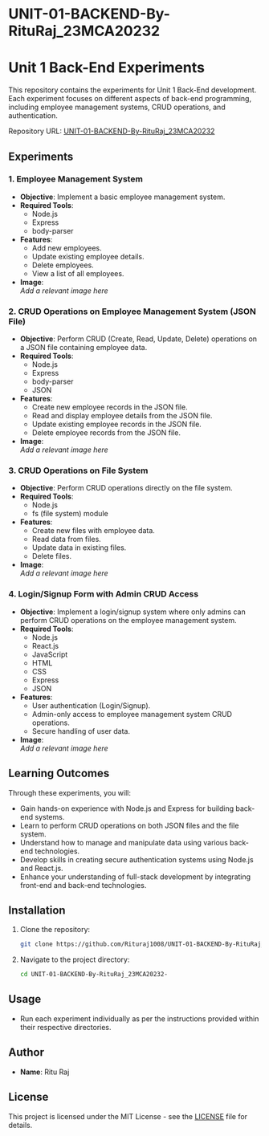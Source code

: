 # UNIT-01-BACKEND-By-RituRaj_23MCA20232
# Unit 1 Back-End Experiments

This repository contains the experiments for Unit 1 Back-End development. Each experiment focuses on different aspects of back-end programming, including employee management systems, CRUD operations, and authentication.

Repository URL: [UNIT-01-BACKEND-By-RituRaj_23MCA20232](https://github.com/Rituraj1008/UNIT-01-BACKEND-By-RituRaj_23MCA20232-)

## Experiments

### 1. Employee Management System
- **Objective**: Implement a basic employee management system.
- **Required Tools**:
  - Node.js
  - Express
  - body-parser
- **Features**:
  - Add new employees.
  - Update existing employee details.
  - Delete employees.
  - View a list of all employees.
- **Image**:  
  _Add a relevant image here_

### 2. CRUD Operations on Employee Management System (JSON File)
- **Objective**: Perform CRUD (Create, Read, Update, Delete) operations on a JSON file containing employee data.
- **Required Tools**:
  - Node.js
  - Express
  - body-parser
  - JSON
- **Features**:
  - Create new employee records in the JSON file.
  - Read and display employee details from the JSON file.
  - Update existing employee records in the JSON file.
  - Delete employee records from the JSON file.
- **Image**:  
  _Add a relevant image here_

### 3. CRUD Operations on File System
- **Objective**: Perform CRUD operations directly on the file system.
- **Required Tools**:
  - Node.js
  - fs (file system) module
- **Features**:
  - Create new files with employee data.
  - Read data from files.
  - Update data in existing files.
  - Delete files.
- **Image**:  
  _Add a relevant image here_

### 4. Login/Signup Form with Admin CRUD Access
- **Objective**: Implement a login/signup system where only admins can perform CRUD operations on the employee management system.
- **Required Tools**:
  - Node.js
  - React.js
  - JavaScript
  - HTML
  - CSS
  - Express
  - JSON
- **Features**:
  - User authentication (Login/Signup).
  - Admin-only access to employee management system CRUD operations.
  - Secure handling of user data.
- **Image**:  
  _Add a relevant image here_

## Learning Outcomes

Through these experiments, you will:

- Gain hands-on experience with Node.js and Express for building back-end systems.
- Learn to perform CRUD operations on both JSON files and the file system.
- Understand how to manage and manipulate data using various back-end technologies.
- Develop skills in creating secure authentication systems using Node.js and React.js.
- Enhance your understanding of full-stack development by integrating front-end and back-end technologies.

## Installation

1. Clone the repository:
    ```bash
    git clone https://github.com/Rituraj1008/UNIT-01-BACKEND-By-RituRaj_23MCA20232-.git
    ```

2. Navigate to the project directory:
    ```bash
    cd UNIT-01-BACKEND-By-RituRaj_23MCA20232-
    ```

## Usage

- Run each experiment individually as per the instructions provided within their respective directories.

## Author

- **Name**: Ritu Raj

## License

This project is licensed under the MIT License - see the [LICENSE](LICENSE) file for details.
